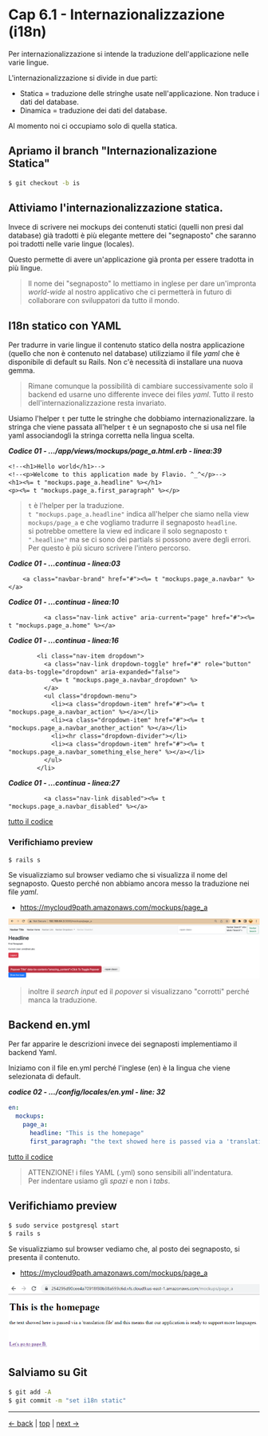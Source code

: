# <a name="top"></a> Cap 6.1 - Internazionalizzazione (i18n)


Per internazionalizzazione si intende la traduzione dell'applicazione nelle varie lingue.

L'internazionalizzazione si divide in due parti:

- Statica = traduzione delle stringhe usate nell'applicazione. Non traduce i dati del database.
- Dinamica = traduzione dei dati del database.

Al momento noi ci occupiamo solo di quella statica.



## Apriamo il branch "Internazionalizazione Statica"

```bash
$ git checkout -b is
```



## Attiviamo l'internazionalizzazione statica.

Invece di scrivere nei mockups dei contenuti statici (quelli non presi dal database) già tradotti è più elegante mettere dei "segnaposto" che saranno poi tradotti nelle varie lingue (locales).

Questo permette di avere un'applicazione già pronta per essere tradotta in più lingue.

> Il nome dei "segnaposto" lo mettiamo in inglese per dare un'impronta *world-wide* al nostro applicativo che ci permetterà in futuro di collaborare con sviluppatori da tutto il mondo.



## I18n statico con YAML

Per tradurre in varie lingue il contenuto statico della nostra applicazione (quello che non è contenuto nel database) utilizziamo il file *yaml* che è disponibile di default su Rails. Non c'è necessità di installare una nuova gemma. 

> Rimane comunque la possibilità di cambiare successivamente solo il backend ed usarne uno differente invece dei files *yaml*. Tutto il resto dell'internazionalizzazione resta invariato.

Usiamo l'helper `t` per tutte le stringhe che dobbiamo internazionalizzare.
la stringa che viene passata all'helper `t` è un segnaposto che si usa nel file yaml associandogli la stringa corretta nella lingua scelta.

***Codice 01 - .../app/views/mockups/page_a.html.erb - linea:39***

```html+erb
<!--<h1>Hello world</h1>-->
<!--<p>Welcome to this application made by Flavio. ^_^</p>-->
<h1><%= t "mockups.page_a.headline" %></h1>
<p><%= t "mockups.page_a.first_paragraph" %></p>
```

> `t` è l'helper per la traduzione.</br>
> `t "mockups.page_a.headline"` indica all'helper che siamo nella view `mockups/page_a` e che vogliamo tradurre il segnaposto `headline`.</br>
> si potrebbe omettere la view ed indicare il solo segnaposto `t ".headline"` ma se ci sono dei partials si possono avere degli errori. Per questo è più sicuro scrivere l'intero percorso.

***Codice 01 - ...continua - linea:03***

```html+erb
    <a class="navbar-brand" href="#"><%= t "mockups.page_a.navbar" %></a>
```

***Codice 01 - ...continua - linea:10***

```html+erb
          <a class="nav-link active" aria-current="page" href="#"><%= t "mockups.page_a.home" %></a>
```

***Codice 01 - ...continua - linea:16***

```html+erb
        <li class="nav-item dropdown">
          <a class="nav-link dropdown-toggle" href="#" role="button" data-bs-toggle="dropdown" aria-expanded="false">
            <%= t "mockups.page_a.navbar_dropdown" %>
          </a>
          <ul class="dropdown-menu">
            <li><a class="dropdown-item" href="#"><%= t "mockups.page_a.navbar_action" %></a></li>
            <li><a class="dropdown-item" href="#"><%= t "mockups.page_a.navbar_another_action" %></a></li>
            <li><hr class="dropdown-divider"></li>
            <li><a class="dropdown-item" href="#"><%= t "mockups.page_a.navbar_something_else_here" %></a></li>
          </ul>
        </li>
```

***Codice 01 - ...continua - linea:27***

```html+erb
          <a class="nav-link disabled"><%= t "mockups.page_a.navbar_disabled" %></a>
```

[tutto il codice](https://github.com/flaviobordonidev/leanpubabrandnewcms/blob/master/ubuntudream/02-internationalization_i18n/01_01-views-mockups-page_a.html.erb)


### Verifichiamo preview

```bash
$ rails s
```

Se visualizziamo sul browser vediamo che si visualizza il nome del segnaposto. Questo perché non abbiamo ancora messo la traduzione nei file *yaml*.

- https://mycloud9path.amazonaws.com/mockups/page_a

![fig01](https://github.com/flaviobordonidev/leanpubabrandnewcms/blob/master/ubuntudream/02-internationalization_i18n/01_fig01-i18n_page_a_placeholds.png)

> inoltre il *search input* ed il *popover* si visualizzano "corrotti" perché manca la traduzione.



## Backend en.yml

Per far apparire le descrizioni invece dei segnaposti implementiamo il backend Yaml. 

Iniziamo con il file en.yml perché l'inglese (en) è la lingua che viene selezionata di default.

***codice 02 - .../config/locales/en.yml - line: 32***

```yaml
en:
  mockups:
    page_a:
      headline: "This is the homepage"
      first_paragraph: "the text showed here is passed via a 'translation file' and this means that our application is ready to support more languages."
```

[tutto il codice](https://github.com/flaviobordonidev/leanpubabrandnewcms/blob/master/01-base/06-mockups_i18n/01_02-config-locales-en.yml)

> ATTENZIONE! i files YAML (.yml) sono sensibili all'indentatura. <br/>
> Per indentare usiamo gli *spazi* e non i *tabs*.



## Verifichiamo preview

```bash
$ sudo service postgresql start
$ rails s
```

Se visualizziamo sul browser vediamo che, al posto dei segnaposto, si presenta il contenuto.

* https://mycloud9path.amazonaws.com/mockups/page_a

![fig02](https://github.com/flaviobordonidev/leanpubabrandnewcms/blob/master/01-base/06-mockups_i18n/01_fig02-i18n_page_a.png)




## Salviamo su Git

```bash
$ git add -A
$ git commit -m "set i18n static"
```



---

[<- back](https://github.com/flaviobordonidev/leanpubabrandnewcms/blob/master/01-base/05-github/04_00-github-multi-users-it.md)
 | [top](#top) |
[next ->](https://github.com/flaviobordonidev/leanpubabrandnewcms/blob/master/01-base/06-mockups_i18n/02_00-default_language-it.md)
